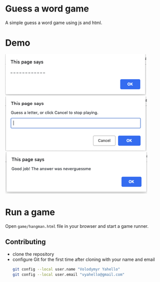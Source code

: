 # Guess a word game
A simple guess a word game using js and html.

# Demo
![Screenshot](game/demo/intro.png)
![Screenshot](game/demo/input.png)
![Screenshot](game/demo/result.png)

# Run a game
Open `game/hangman.html` file in your browser and start a game runner.



## Contributing
- clone the repository
- configure Git for the first time after cloning with your name and email
  ```bash
  git config --local user.name "Volodymyr Yahello"
  git config --local user.email "vyahello@gmail.com"
  ```
